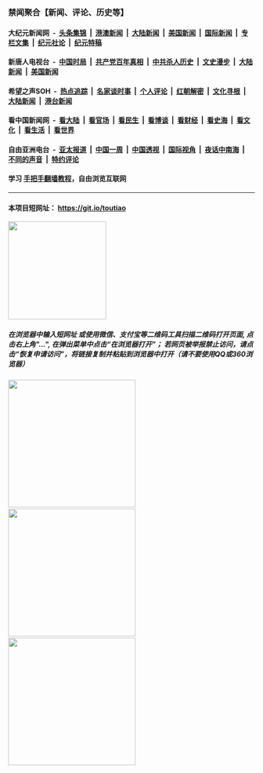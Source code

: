 ### 禁闻聚合【新闻、评论、历史等】

#### 大纪元新闻网 &nbsp;-&nbsp; [头条集锦](indexes/E头条集锦.md?t=02080922) &nbsp;|&nbsp; [港澳新闻](indexes/E港澳新闻.md?t=02080922)  &nbsp;|&nbsp; [大陆新闻](indexes/E大陆新闻.md?t=02080922) &nbsp;|&nbsp; [美国新闻](indexes/E美国新闻.md?t=02080922) &nbsp;|&nbsp; [国际新闻](indexes/E国际新闻.md?t=02080922) &nbsp;|&nbsp; [专栏文集](indexes/E专栏文集.md?t=02080922) &nbsp;|&nbsp; [纪元社论](indexes/E纪元社论.md?t=02080922) &nbsp;|&nbsp; [纪元特稿](indexes/E纪元特稿.md?t=02080922) 

#### 新唐人电视台 &nbsp;-&nbsp; [中国时局](indexes/N中国时局.md?t=02080922) &nbsp;|&nbsp; [共产党百年真相](indexes/N共产党百年真相.md?t=02080922) &nbsp;|&nbsp; [中共杀人历史](indexes/N中共杀人历史.md?t=02080922) &nbsp;|&nbsp; [文史漫步](indexes/N文史漫步.md?t=02080922) &nbsp;|&nbsp; [大陆新闻](indexes/N大陆新闻.md?t=02080922) &nbsp;|&nbsp; [美国新闻](indexes/N美国新闻.md?t=02080922)

#### 希望之声SOH &nbsp;-&nbsp; [热点追踪](indexes/H热点追踪.md?t=02080922) &nbsp;|&nbsp; [名家谈时事](indexes/H名家谈时事.md?t=02080922) &nbsp;|&nbsp; [个人评论](indexes/H个人评论.md?t=02080922)  &nbsp;|&nbsp; [红朝解密](indexes/H红朝解密.md?t=02080922) &nbsp;|&nbsp; [文化寻根](indexes/H文化寻根.md?t=02080922) &nbsp;|&nbsp; [大陆新闻](indexes/H大陆新闻.md?t=02080922) &nbsp;|&nbsp; [港台新闻](indexes/H港台新闻.md?t=02080922)

#### 看中国新闻网 &nbsp;-&nbsp; [看大陆](indexes/S看大陆.md?t=02080922) &nbsp;|&nbsp; [看官场](indexes/S看官场.md?t=02080922) &nbsp;|&nbsp; [看民生](indexes/S看民生.md?t=02080922)  &nbsp;|&nbsp; [看博谈](indexes/S看博谈.md?t=02080922) &nbsp;|&nbsp; [看财经](indexes/S看财经.md?t=02080922) &nbsp;|&nbsp; [看史海](indexes/S看史海.md?t=02080922) &nbsp;|&nbsp; [看文化](indexes/S看文化.md?t=02080922) &nbsp;|&nbsp; [看生活](indexes/S看生活.md?t=02080922) &nbsp;|&nbsp; [看世界](indexes/S看世界.md?t=02080922)

#### 自由亚洲电台 &nbsp;-&nbsp; [亚太报道](indexes/R亚太报道.md?t=02080922) &nbsp;|&nbsp; [中国一周](indexes/R中国一周.md?t=02080922) &nbsp;|&nbsp; [中国透视](indexes/R中国透视.md?t=02080922)  &nbsp;|&nbsp; [国际视角](indexes/R国际视角.md?t=02080922) &nbsp;|&nbsp; [夜话中南海](indexes/R夜话中南海.md?t=02080922) &nbsp;|&nbsp; [不同的声音](indexes/R不同的声音.md?t=02080922) &nbsp;|&nbsp; [特约评论](indexes/R特约评论.md?t=02080922)

#### 学习 [手把手翻墙教程](https://github.com/gfw-breaker/guides/wiki)，自由浏览互联网

----

#### 本项目短网址： https://git.io/toutiao
<img src="https://raw.githubusercontent.com/gfw-breaker/banned-news/master/scripts/img/qr.png" width="200px"/>  

##### 在浏览器中输入短网址 或使用微信、支付宝等二维码工具扫描二维码打开页面, 点击右上角"...", 在弹出菜单中点击“在浏览器打开”； 若网页被举报禁止访问，请点击“恢复申请访问”，将链接复制并粘贴到浏览器中打开（请不要使用QQ或360浏览器）

<img src="https://raw.githubusercontent.com/gfw-breaker/banned-news/master/scripts/img/1.png" width="260px"/> &nbsp; <img src="https://raw.githubusercontent.com/gfw-breaker/banned-news/master/scripts/img/2.png" width="260px"/> &nbsp; <img src="https://raw.githubusercontent.com/gfw-breaker/banned-news/master/scripts/img/3.png" width="260px"/>
